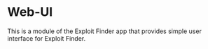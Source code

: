# Web-UI
This is a module of the Exploit Finder app that provides simple user interface for Exploit Finder.
